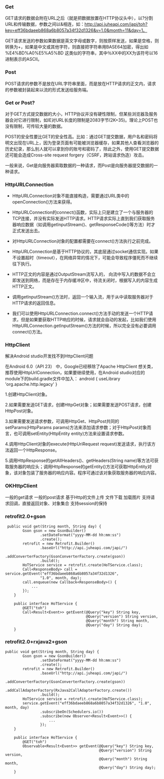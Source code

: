 ### Get

GET请求的数据会附在URL之后（就是把数据放置在HTTP协议头中），以?分割URL和传输数据，参数之间以&相连，如：http://api.juheapi.com/japi/toh?key=eff36bdaeeb868a6b8057a34f32d1326&v=1.0&month=11&day=1。

GET请求发送的参数如果数据是英文字母或数字，则按原样发送，如果是空格，则转换为+，如果是中文或其他字符，则直接把字符串用BASE64加密，得出如 %E4%BD%A0%E5%A5%BD 这类似的字符串，其中％XX中的XX为该符号以16进制表示的ASCII。

### Post

POST请求的参数不是放在URL字符串里面，而是放在HTTP请求的正文内，请求的参数被封装起来以流的形式发送给服务端。

### Get or Post?

对于GET方式提交数据的大小，HTTP协议并没有硬性限制，但某些浏览器及服务器会对它进行限制，如IE对URL长度的限制是2083字节(2K+35)。理论上POST也没有限制，可传较大量的数据。

POST的安全性要比GET的安全性高。比如：通过GET提交数据，用户名和密码将明文出现在URL上，因为登录页面有可能被浏览器缓存，如果其他人查看浏览器的历史纪录，那么别人就可以拿到你的账号和密码了，除此之外，使用GET提交数据还可能会造成Cross-site request forgery（CSRF，跨站请求伪造）攻击。

一般来说，Get是向服务器索取数据的一种请求，而Post是向服务器提交数据的一种请求。

### HttpURLConnection

* HttpURLConnection对象不能直接构造，需要通过URL类中的openConnection()方法来获得。

* HttpURLConnection的connect()函数，实际上只是建立了一个与服务器的TCP连接，并没有实际发送HTTP请求。HTTP请求实际上直到我们获取服务器响应数据（如调用getInputStream()、getResponseCode()等方法）时才正式发送出去。

* 对HttpURLConnection对象的配置都需要在connect()方法执行之前完成。

* HttpURLConnection是基于HTTP协议的，其底层通过socket通信实现。如果不设置超时（timeout），在网络异常的情况下，可能会导致程序僵死而不继续往下执行。

* HTTP正文的内容是通过OutputStream流写入的， 向流中写入的数据不会立即发送到网络，而是存在于内存缓冲区中，待流关闭时，根据写入的内容生成HTTP正文。

* 调用getInputStream()方法时，返回一个输入流，用于从中读取服务器对于HTTP请求的返回信息。

* 我们可以使用HttpURLConnection.connect()方法手动的发送一个HTTP请求，但是如果要获取HTTP响应的时候，请求就会自动的发起，比如我们使用HttpURLConnection.getInputStream()方法的时候，所以完全没有必要调用connect()方法。

### HttpClient

解决Android studio开发找不到HttpClient问题

在Android 6.0（API 23） 中，Google已经移除了Apache HttpClient 想关类，推荐使用HttpUrlConnection，如果要继续使用，在Android studio对应的module下的build.gradle文件中加入：
android {
useLibrary 'org.apache.http.legacy'
}

1.创建HttpClient对象。

2.如果需要发送GET请求，创建HttpGet对象；如果需要发送POST请求，创建HttpPost对象。

3.如果需要发送请求参数，可调用HttpGet、HttpPost共同的setParams(HttpParams params)方法来添加请求参数；对于HttpPost对象而言，也可调用setEntity(HttpEntity entity)方法来设置请求参数。

4.调用HttpClient对象的execute(HttpUriRequest request)发送请求，执行该方法返回一个HttpResponse。

5.调用HttpResponse的getAllHeaders()、getHeaders(String name)等方法可获取服务器的响应头；调用HttpResponse的getEntity()方法可获取HttpEntity对象，该对象包装了服务器的响应内容。程序可通过该对象获取服务器的响应内容。

### OKHttpClient

一般的get请求
一般的post请求
基于Http的文件上传
文件下载
加载图片
支持请求回调，直接返回对象、对象集合
支持session的保持

### retrofit2.0+gson

```
 public void get(String month, String day) {
        Gson gson = new GsonBuilder()
                .setDateFormat("yyyy-MM-dd hh:mm:ss")
                .create();
        retrofit = new Retrofit.Builder()
                .baseUrl("http://api.juheapi.com/japi/")
                .addConverterFactory(GsonConverterFactory.create(gson))
                .build();
        HoTService service = retrofit.create(HoTService.class);
        Call<ResponseBody> call = service.getEvent("eff36bdaeeb868a6b8057a34f32d1326",
                "1.0", month, day);
        call.enqueue(new Callback<ResponseBody>() {
            ...
        });
    }

    public interface HoTService {
        @GET("toh")
        Call<Result<Event>> getEvent(@Query("key") String key,
                                     @Query("version") String version,
                                     @Query("month") String month,
                                     @Query("day") String day);
    }
```

### retrofit2.0+rxjava2+gson

```
public void get(String month, String day) {
        Gson gson = new GsonBuilder()
                .setDateFormat("yyyy-MM-dd hh:mm:ss")
                .create();
        retrofit = new Retrofit.Builder()
                .baseUrl("http://api.juheapi.com/japi/")
                .addConverterFactory(GsonConverterFactory.create(gson))
                .addCallAdapterFactory(RxJava2CallAdapterFactory.create())
                .build();
        HoTService service = retrofit.create(HoTService.class);
        service.getEvent("eff36bdaeeb868a6b8057a34f32d1326", "1.0", month, day)
                .subscribeOn(Schedulers.io())
                .subscribe(new Observer<Result<Event>>() {
                    ...
                });
    }

    public interface HoTService {
        @GET("toh")
        Observable<Result<Event>> getEvent(@Query("key") String key,
                                           @Query("version") String version,
                                           @Query("month") String month,
                                           @Query("day") String day);
    }
```

